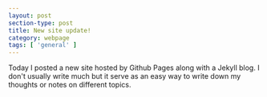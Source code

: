```yaml
---
layout: post
section-type: post
title: New site update!
category: webpage
tags: [ 'general' ]
---
```


Today I posted a new site hosted by Github Pages along with a Jekyll blog. I don't
usually write much but it serve as an easy way to write down my thoughts or notes on different topics.
